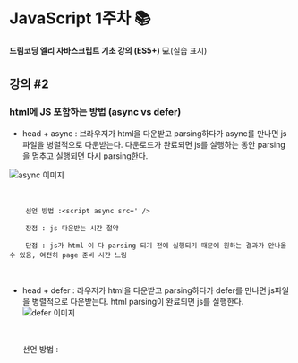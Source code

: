 # JavaScript 1주차 📚

**드림코딩 엘리 자바스크립트 기초 강의 (ES5+)**
💻(실습 표시)

## 강의 #2

### html에 JS 포함하는 방법 (async vs defer)

- head + async : 브라우저가 html을 다운받고 parsing하다가 async를 만나면 js파일을 병렬적으로 다운받는다. 다운로드가 완료되면 js를 실행하는 동안 parsing을 멈추고 실행되면 다시 parsing한다.
  <br>

![async 이미지](https://img1.daumcdn.net/thumb/R1280x0/?scode=mtistory2&fname=https%3A%2F%2Fblog.kakaocdn.net%2Fdn%2FHyyHx%2FbtqHVmPkRCQ%2FlT1rKR24rWi6yhcyDsH3yK%2Fimg.png)

  <br>
  
		선언 방법 :<script async src=''/> 
	  
		장점 : js 다운받는 시간 절약
	
		단점 : js가 html 이 다 parsing 되기 전에 실행되기 때문에 원하는 결과가 안나올 수 있음, 여전히 page 준비 시간 느림
		  
  <br>

- head + defer : 라우저가 html을 다운받고 parsing하다가 defer를 만나면 js파일을 병렬적으로 다운받는다. html parsing이 완료되면 js를 실행한다.
  <br>
  ![defer 이미지](https://img1.daumcdn.net/thumb/R1280x0/?scode=mtistory2&fname=https%3A%2F%2Fblog.kakaocdn.net%2Fdn%2FrWee2%2FbtqHZHTghac%2FUTuxLiPQQ0uDqxnOPHQO5k%2Fimg.png)

  <br>
  	
  	
  	선언 방법 : <script defer src=''/> 
  	
  	장점 :  제일 효율적이고 안정적인 방법

<br>
<br>

## 강의 #3 : 데이터

### 1. 변수(Variable) : 변경될 수 있는 값, Mutable (read / write)

- 선언 방법 : let <변수 이름> = <변수 값> ;
  - var 로 변수 선언 ❌
    - 변수를 어디에 선언하든 가장 위로 끌어올려줌 (var hoisting)
    - BlockScope 무시
- BlockScope({~}) : 중괄호 안에 코드를 작성하여 외부로부터 차단

### 2. 상수(Constants) : 변경될 수 없는 값, Immutable (read only)

- 사용하는 이유
  - Security : 보안
  - thread safety : 스레드의 접근에 대해 안전
  - reduce human mistakes : 실수 방지

### 3. Variable types

- primitive, single item (가장 작은 단위) : number, string, boolean, null, undefined ... - template literals >> FirstWeek.js 💻 - boolean - false : 0, null, undefined, NaN, ' ' - true : any other value - null 과 undefined 차이 - null : 사용자가 null(비어있는 상태)로 값을 할당한 것 - undefined : 변수 선언 시 값 할당 ❌
- object, box container
  - object
    - object를 가리키는 reference가 메모리에 저장된다
    - object >> mutable data type
- function, first-class function (변수에 할당 가능)

### 4. Dynamic typing : 변수의 타입이 상황에따라 바뀔 수 있음 >> FirstWeek.js 💻

<br><br>

## 강의 #4 : 코딩의 기본! (연산자, if, for loop)

### FirstWeek.js를 통해 실습 💻
